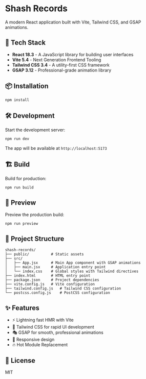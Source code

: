 # Shash Records

A modern React application built with Vite, Tailwind CSS, and GSAP animations.

## 🚀 Tech Stack

- **React 18.3** - A JavaScript library for building user interfaces
- **Vite 5.4** - Next Generation Frontend Tooling
- **Tailwind CSS 3.4** - A utility-first CSS framework
- **GSAP 3.12** - Professional-grade animation library

## 📦 Installation

```bash
npm install
```

## 🛠️ Development

Start the development server:

```bash
npm run dev
```

The app will be available at `http://localhost:5173`

## 🏗️ Build

Build for production:

```bash
npm run build
```

## 👀 Preview

Preview the production build:

```bash
npm run preview
```

## 📁 Project Structure

```
shash-records/
├── public/          # Static assets
├── src/
│   ├── App.jsx      # Main App component with GSAP animations
│   ├── main.jsx     # Application entry point
│   └── index.css    # Global styles with Tailwind directives
├── index.html       # HTML entry point
├── package.json     # Project dependencies
├── vite.config.js   # Vite configuration
├── tailwind.config.js   # Tailwind CSS configuration
└── postcss.config.js    # PostCSS configuration
```

## ✨ Features

- ⚡️ Lightning fast HMR with Vite
- 🎨 Tailwind CSS for rapid UI development
- 🎭 GSAP for smooth, professional animations
- 📱 Responsive design
- 🔥 Hot Module Replacement

## 📝 License

MIT
